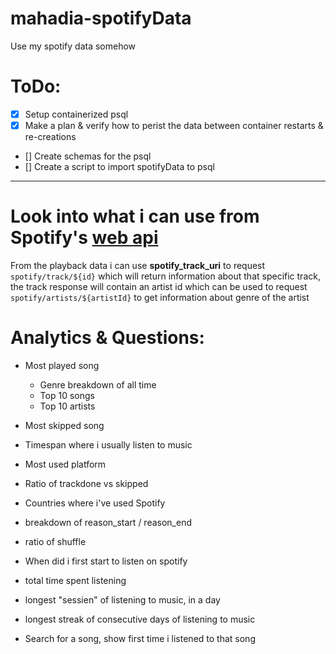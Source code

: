 # mahadia-spotifyData
Use my spotify data somehow

# ToDo:
- [x] Setup containerized psql  
- [x] Make a plan & verify how to perist the data between container restarts & re-creations  
- [] Create schemas for the psql  
- [] Create a script to import spotifyData to psql  

---
# Look into what i can use from Spotify's [web api](https://developer.spotify.com/documentation/web-api)

From the playback data i can use **spotify_track_uri** to request `spotify/track/${id}`
which will return information about that specific track, the track response will contain an artist id which can be used to request `spotify/artists/${artistId}` to get information about genre of the artist

# Analytics & Questions:
- Most played song
    - Genre breakdown of all time
    - Top 10 songs
    - Top 10 artists
- Most skipped song
- Timespan where i usually listen to music
- Most used platform
- Ratio of trackdone vs skipped
- Countries where i've used Spotify
- breakdown of reason_start / reason_end
- ratio of shuffle
- When did i first start to listen on spotify
- total time spent listening
- longest "sessien" of listening to music, in a day
- longest streak of consecutive days of listening to music

- Search for a song, show first time i listened to that song
